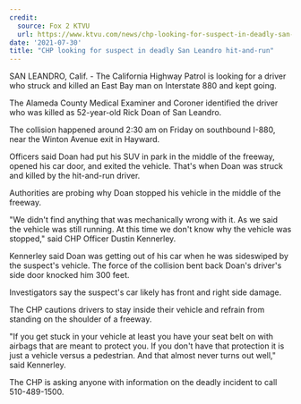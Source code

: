 ```yaml
---
credit:
  source: Fox 2 KTVU
  url: https://www.ktvu.com/news/chp-looking-for-suspect-in-deadly-san-leandro-hit-and-run
date: '2021-07-30'
title: "CHP looking for suspect in deadly San Leandro hit-and-run"
---
```

SAN LEANDRO, Calif. - The California Highway Patrol is looking for a driver who struck and killed an East Bay man on Interstate 880 and kept going.

The Alameda County Medical Examiner and Coroner identified the driver who was killed as 52-year-old Rick Doan of San Leandro.

The collision happened around 2:30 am on Friday on southbound I-880, near the Winton Avenue exit in Hayward.

Officers said Doan had put his SUV in park in the middle of the freeway, opened his car door, and exited the vehicle. That's when Doan was struck and killed by the hit-and-run driver.

Authorities are probing why Doan stopped his vehicle in the middle of the freeway.

"We didn't find anything that was mechanically wrong with it. As we said the vehicle was still running. At this time we don't know why the vehicle was stopped," said CHP Officer Dustin Kennerley.

Kennerley said Doan was getting out of his car when he was sideswiped by the suspect's vehicle. The force of the collision bent back Doan's driver's side door knocked him 300 feet.

Investigators say the suspect's car likely has front and right side damage.

The CHP cautions drivers to stay inside their vehicle and refrain from standing on the shoulder of a freeway.

"If you get stuck in your vehicle at least you have your seat belt on with airbags that are meant to protect you. If you don't have that protection it is just a vehicle versus a pedestrian. And that almost never turns out well," said Kennerley.

The CHP is asking anyone with information on the deadly incident to call 510-489-1500.
